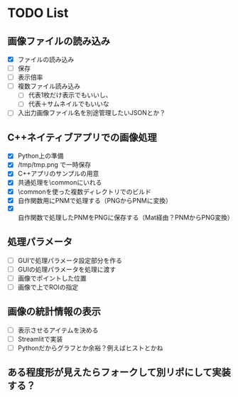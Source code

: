 # TODO List
## 画像ファイルの読み込み
  - [x] ファイルの読み込み
  - [ ] 保存
  - [ ] 表示倍率
  - [ ] 複数ファイル読み込み
    - [ ] 代表1枚だけ表示でもいいし、
    - [ ] 代表＋サムネイルでもいいな
  - [ ] 入出力画像ファイル名を別途管理したいJSONとか？

## C++ネイティブアプリでの画像処理
  - [x] Python上の準備
  - [x] /tmp/tmp.png で一時保存
  - [x] C++アプリのサンプルの用意
  - [x] 共通処理を\commonにいれる
  - [x] \commonを使った複数ディレクトリでのビルド
  - [x] 自作関数用にPNMで処理する（PNGからPNMに変換）
  - [x] 自作関数で処理したPNMをPNGに保存する（Mat経由？PNMからPNG変換）

## 処理パラメータ
- [ ] GUIで処理パラメータ設定部分を作る
- [ ] GUIの処理パラメータを処理に渡す
- [ ] 画像でポイントした位置
- [ ] 画像で上でROIの指定

## 画像の統計情報の表示
- [ ] 表示させるアイテムを決める
- [ ] Streamlitで実装
- [ ] Pythonだからグラフとか余裕？例えばヒストとかね

## ある程度形が見えたらフォークして別リポにして実装する？